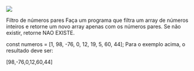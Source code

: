 ![](https://i.imgur.com/xG74tOh.png)

Filtro de números pares
Faça um programa que filtra um array de números inteiros e retorne um novo array apenas com os números pares. Se não existir, retorne NAO EXISTE.

const numeros = [1, 98, -76, 0, 12, 19, 5, 60, 44];
Para o exemplo acima, o resultado deve ser:

[98,-76,0,12,60,44]